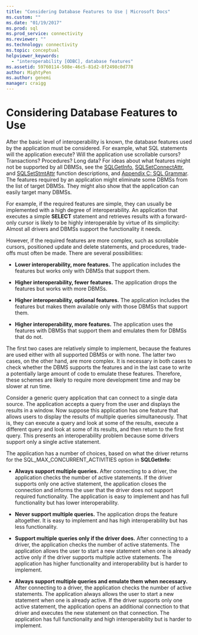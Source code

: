 ```yaml
---
title: "Considering Database Features to Use | Microsoft Docs"
ms.custom: ""
ms.date: "01/19/2017"
ms.prod: sql
ms.prod_service: connectivity
ms.reviewer: ""
ms.technology: connectivity
ms.topic: conceptual
helpviewer_keywords: 
  - "interoperability [ODBC], database features"
ms.assetid: 59760114-508e-46c5-81d2-8f2498c0d778
author: MightyPen
ms.author: genemi
manager: craigg
---
```

# Considering Database Features to Use
After the basic level of interoperability is known, the database features used by the application must be considered. For example, what SQL statements will the application execute? Will the application use scrollable cursors? Transactions? Procedures? Long data? For ideas about what features might not be supported by all DBMSs, see the [SQLGetInfo](../../../odbc/reference/syntax/sqlgetinfo-function.md), [SQLSetConnectAttr](../../../odbc/reference/syntax/sqlsetconnectattr-function.md), and [SQLSetStmtAttr](../../../odbc/reference/syntax/sqlsetstmtattr-function.md) function descriptions, and [Appendix C: SQL Grammar](../../../odbc/reference/appendixes/appendix-c-sql-grammar.md). The features required by an application might eliminate some DBMSs from the list of target DBMSs. They might also show that the application can easily target many DBMSs.  
  
 For example, if the required features are simple, they can usually be implemented with a high degree of interoperability. An application that executes a simple **SELECT** statement and retrieves results with a forward-only cursor is likely to be highly interoperable by virtue of its simplicity: Almost all drivers and DBMSs support the functionality it needs.  
  
 However, if the required features are more complex, such as scrollable cursors, positioned update and delete statements, and procedures, trade-offs must often be made. There are several possibilities:  
  
-   **Lower interoperability, more features.** The application includes the features but works only with DBMSs that support them.  
  
-   **Higher interoperability, fewer features.** The application drops the features but works with more DBMSs.  
  
-   **Higher interoperability, optional features.** The application includes the features but makes them available only with those DBMSs that support them.  
  
-   **Higher interoperability, more features.** The application uses the features with DBMSs that support them and emulates them for DBMSs that do not.  
  
 The first two cases are relatively simple to implement, because the features are used either with all supported DBMSs or with none. The latter two cases, on the other hand, are more complex. It is necessary in both cases to check whether the DBMS supports the features and in the last case to write a potentially large amount of code to emulate these features. Therefore, these schemes are likely to require more development time and may be slower at run time.  
  
 Consider a generic query application that can connect to a single data source. The application accepts a query from the user and displays the results in a window. Now suppose this application has one feature that allows users to display the results of multiple queries simultaneously. That is, they can execute a query and look at some of the results, execute a different query and look at some of its results, and then return to the first query. This presents an interoperability problem because some drivers support only a single active statement.  
  
 The application has a number of choices, based on what the driver returns for the SQL_MAX_CONCURRENT_ACTIVITIES option in **SQLGetInfo**:  
  
-   **Always support multiple queries.** After connecting to a driver, the application checks the number of active statements. If the driver supports only one active statement, the application closes the connection and informs the user that the driver does not support required functionality. The application is easy to implement and has full functionality but has lower interoperability.  
  
-   **Never support multiple queries.** The application drops the feature altogether. It is easy to implement and has high interoperability but has less functionality.  
  
-   **Support multiple queries only if the driver does.** After connecting to a driver, the application checks the number of active statements. The application allows the user to start a new statement when one is already active only if the driver supports multiple active statements. The application has higher functionality and interoperability but is harder to implement.  
  
-   **Always support multiple queries and emulate them when necessary.** After connecting to a driver, the application checks the number of active statements. The application always allows the user to start a new statement when one is already active. If the driver supports only one active statement, the application opens an additional connection to that driver and executes the new statement on that connection. The application has full functionality and high interoperability but is harder to implement.
